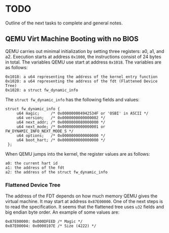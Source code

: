 # TODO

Outline of the next tasks to complete and general notes.

## QEMU Virt Machine Booting with no BIOS

QEMU carries out minimal initialization by setting three registers: a0, a1, and
a2. Execution starts at address `0x1000`, the instructions consist of 24 bytes
in total. The variables QEMU use start at address `0x1018`. The variables
are as follows:

    0x1018: a u64 representing the address of the kernel entry function
    0x1020: a u64 representing the address of the fdt (Flattened Device Tree)
    0x1028: a struct fw_dynamic_info 

The `struct fw_dynamic_info` has the following fields and values:

    struct fw_dynamic_info {
         u64 magic;     /* 0x000000004942534F or 'OSBI' in ASCII */
         u64 version;   /* 0x0000000000000002 */
         u64 next_addr; /* 0x0000000080000000 */
         u64 next_mode; /* 0x0000000000000001 or FW_DYNAMIC_INFO_NEXT_MODE_S */
         u64 options;   /* 0x0000000000000000 */
         u64 boot_hart; /* 0x0000000000000000 */
     };

When QEMU jumps into the kernel, the register values are as follows:

    a0: the current hart id
    a1: the address of the fdt
    a2: the address of the struct fw_dynamic_info

### Flattened Device Tree

The address of the FDT depends on how much memory QEMU gives the virtual
machine. It may start at address `0x87E00000`. One of the next steps is to read
the specification. It seems that the flattened tree uses `u32` fields and big
endian byte order. An example of some values are:

    0x87E00000: 0xD00DFEED /* Magic */
    0x87E00004: 0x0000107E /* Size (4222) */
